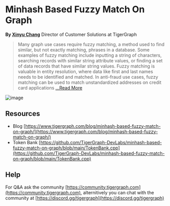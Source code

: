 # Minhash Based Fuzzy Match On Graph

**By [Xinyu Chang](https://www.linkedin.com/in/xinyu-chang-7231a355/)** Director of Customer Solutions at TigerGraph

> Many graph use cases require fuzzy matching, a method used to find similar, but not exactly matching, phrases in a database. Some examples of fuzzy matching include inputting a string of characters, searching records with similar string attribute values, or finding a set of data records that have similar string values. Fuzzy matching is valuable in entity resolution, where data like first and last names needs to be identified and matched. In anti-fraud use cases, fuzzy matching can be used to match unstandardized addresses on credit card applications [...Read More](https://www.tigergraph.com/blog/minhash-based-fuzzy-match-on-graph/)

![image](https://user-images.githubusercontent.com/58706839/216654051-0ef98869-4f30-408c-abf9-4cc8fd36b753.png)

## Resources
* Blog [https://www.tigergraph.com/blog/minhash-based-fuzzy-match-on-graph/](https://www.tigergraph.com/blog/minhash-based-fuzzy-match-on-graph/)
* Token Bank [https://github.com/TigerGraph-DevLabs/minhash-based-fuzzy-match-on-graph/blob/main/TokenBank.cpp](https://github.com/TigerGraph-DevLabs/minhash-based-fuzzy-match-on-graph/blob/main/TokenBank.cpp)

## Help
For Q&A ask the community [https://community.tigergraph.com](https://community.tigergraph.com), alternitively you can chat with the community at [https://discord.gg/tigergraph](https://discord.gg/tigergraph)


